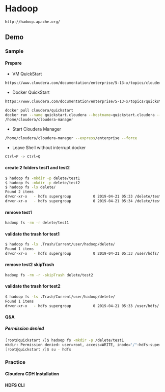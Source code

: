 # Hadoop

```html
http://hadoop.apache.org/
```

## Demo

### Sample

#### Prepare

* VM QuickStart

```html
https://www.cloudera.com/documentation/enterprise/5-13-x/topics/cloudera_quickstart_vm.html
```

* Docker QuickStart

```html
https://www.cloudera.com/documentation/enterprise/5-13-x/topics/quickstart_docker_container.html
```

```bash
docker pull cloudera/quickstart
docker run --name quickstart.cloudera --hostname=quickstart.cloudera --privileged=true -t -i -p 38888:8888 -p 37180:7180 -p 37190:7190 -p 37191:7191 -p 38020:8020 -p 38022:8022  cloudera/quickstart /usr/bin/docker-quickstart
/home/cloudera/cloudera-manager
```

* Start Cloudera Manager

``` bash
/home/cloudera/cloudera-manager --express/enterprise --force
```

* Leave Shell without interrupt docker

``` bash
Ctrl+P -> Ctrl+Q
````

#### create 2 folders test1 and test2

``` bash
$ hadoop fs -mkdir -p delete/test1
$ hadoop fs -mkdir -p delete/test2
$ hadoop fs -ls delete/
Found 2 items
drwxr-xr-x   - hdfs supergroup          0 2019-04-21 05:33 /delete/test1
drwxr-xr-x   - hdfs supergroup          0 2019-04-21 05:34 /delete/test2
```

#### remove test1

``` bash
hadoop fs -rm -r delete/test1
```

#### validate the trash for test1

``` bash
$ hadoop fs -ls .Trash/Current/user/hadoop/delete/
Found 1 items
drwxr-xr-x   - hdfs supergroup          0 2019-04-21 05:33 /user/hdfs/.Trash/Current/delete/test1
```

#### remove test2 skipTrash

``` bash
hadoop fs -rm -r -skipTrash delete/test2
```

#### validate the trash for test2

``` bash
$ hadoop fs -ls .Trash/Current/user/hadoop/delete/
Found 1 items
drwxr-xr-x   - hdfs supergroup          0 2019-04-21 05:33 /user/hdfs/.Trash/Current/delete/test1
```

#### Q&A

##### Permission denied

``` bash
[root@quickstart /]$ hadoop fs -mkdir -p /delete/test1
mkdir: Permission denied: user=root, access=WRITE, inode="/":hdfs:supergroup:drwxr-xr-x
[root@quickstart /]$ su - hdfs
```

### Practice

#### Cloudera CDH Installation

#### HDFS CLI